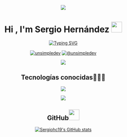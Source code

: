 <div display="flex" align="center">
  <a href="https://www.youtube.com/watch?v=dQw4w9WgXcQ"><img src="https://user-images.githubusercontent.com/73097560/115834477-dbab4500-a447-11eb-908a-139a6edaec5c.gif"></a>
<h1 align="center"><b>Hi , I'm Sergio Hernández </b><img src="https://media.giphy.com/media/hvRJCLFzcasrR4ia7z/giphy.gif" width="35"></h1>

<p align="center">
<a href="https://git.io/typing-svg"><img src="https://readme-typing-svg.herokuapp.com?font=Fira+Code&weight=700&duration=3800&pause=20&color=BDBDBD&background=FFFFFF00&center=true&vCenter=true&multiline=true&repeat=false&width=880&height=100&lines=Welcome+to+my+GitHub%F0%9F%98%83%2C+I'm+a+full-stack+developer.+;Here+you+can+see+the+technologies;I+use+and+my+projects." alt="Typing SVG" /></a>
</p>
<p align="center">
  <a href="https://www.linkedin.com/in/sergio-hern%C3%A1ndez-carpintero/" target="blank"><img align="center" src="https://img.shields.io/badge/LinkedIn-0077B5?style=for-the-badge&logo=linkedin&logoColor=white" alt="unsimpledev"/></a>
  <a href = "sergiohernandez.develop@gmail.com" target="blank"><img align="center" src="https://img.shields.io/badge/Gmail-D14836?style=for-the-badge&logo=gmail&logoColor=white" alt="@unsimpledev"  /></a>
</p>
<a href="https://www.youtube.com/watch?v=dQw4w9WgXcQ"><img src="https://user-images.githubusercontent.com/73097560/115834477-dbab4500-a447-11eb-908a-139a6edaec5c.gif"></a>
<h2 >Tecnologías conocidas👨🏻‍💻</h2>
<!--tech stack icons-->
<p align="center">
  <a href="https://skillicons.dev">
    <img src="https://skillicons.dev/icons?i=js,py,,typescript,angular,react,next.js,flask,mysql,nodejs,express,jest,vite,git,github,postman,vscode,cursor,pycharm,bash,tailwind,bootstrap,css,html&perline=7" />
  </a>
</p>
<a href="https://www.youtube.com/watch?v=dQw4w9WgXcQ"><img src="https://user-images.githubusercontent.com/73097560/115834477-dbab4500-a447-11eb-908a-139a6edaec5c.gif"></a>
<div  id="proyectos">
  
<h2>GitHub<img src="https://media.giphy.com/media/du3J3cXyzhj75IOgvA/giphy.gif" width="35"></h2>
<!--- stats & Trophy (start) -->
<div>
<p align="left" >
  <!--- stats (start) -->

[![Sergiohc19's GitHub stats](https://github-readme-stats.vercel.app/api?username=sergiohc19&show_icons=true&theme=merko)](https://github.com/anuraghazra/github-readme-stats)
</p>

<p  align="right">

</p>
  
</div>

  </div>
